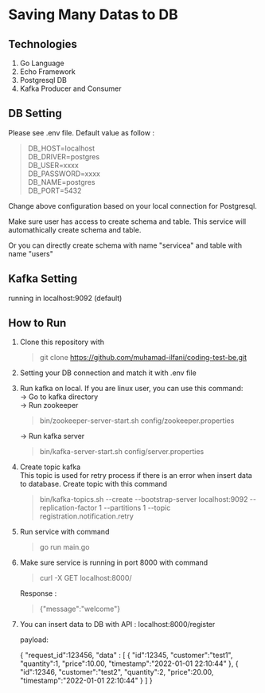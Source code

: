 # Saving Many Datas to DB

## Technologies
1. Go Language
2. Echo Framework
3. Postgresql DB
4. Kafka Producer and Consumer

## DB Setting
Please see .env file. Default value as follow :
>DB_HOST=localhost  
DB_DRIVER=postgres  
DB_USER=xxxx    
DB_PASSWORD=xxxx    
DB_NAME=postgres    
DB_PORT=5432

Change above configuration based on your local connection for Postgresql.

Make sure user has access to create schema and table. This service will automathically create schema and table.

 Or you can directly create schema with name "servicea" and table with name "users"

## Kafka Setting
running in localhost:9092 (default)

## How to Run
1. Clone this repository with
    > git clone https://github.com/muhamad-ilfani/coding-test-be.git
2. Setting your DB connection and match it with .env file
3. Run kafka on local. If you are linux user, you can use this command:  
    -> Go to kafka directory    
    -> Run zookeeper    
    > bin/zookeeper-server-start.sh config/zookeeper.properties    

    -> Run kafka server 
    > bin/kafka-server-start.sh config/server.properties
4. Create topic kafka   
This topic is used for retry process if there is an error when insert data to database. Create topic with this command
    > bin/kafka-topics.sh --create --bootstrap-server localhost:9092 --replication-factor 1 --partitions 1 --topic registration.notification.retry
5. Run service with command
    > go run main.go

6. Make sure service is running in port 8000 with command
    > curl -X GET localhost:8000/

    Response :
    > {"message":"welcome"}
7. You can insert data to DB with API : localhost:8000/register

    payload: 
    
    {
    "request_id":123456,
    "data" : [
        {
            "id":12345,
            "customer":"test1",
            "quantity":1,
            "price":10.00,
            "timestamp":"2022-01-01 22:10:44"
        },
        {
            "id":12346,
            "customer":"test2",
            "quantity":2,
            "price":20.00,
            "timestamp":"2022-01-01 22:10:44"
        }
    ]
}